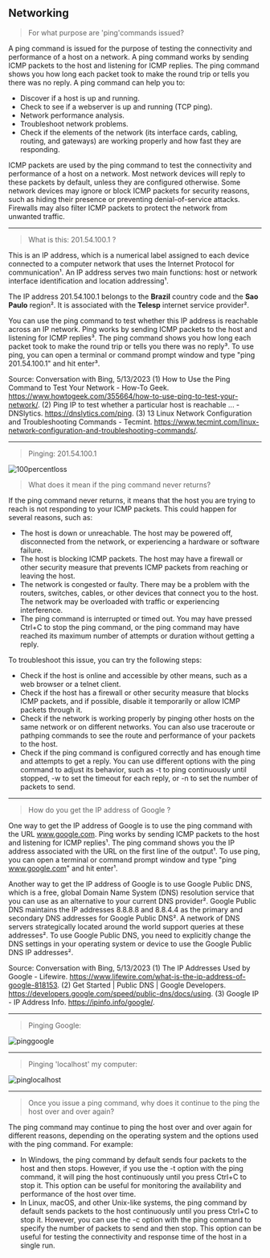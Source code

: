 ## Networking

> For what purpose are 'ping'commands issued?

A ping command is issued for the purpose of testing the connectivity and performance of a host on a network. A ping command works by sending ICMP packets to the host and listening for ICMP replies. The ping command shows you how long each packet took to make the round trip or tells you there was no reply. A ping command can help you to:

- Discover if a host is up and running.
- Check to see if a webserver is up and running (TCP ping).
- Network performance analysis.
- Troubleshoot network problems.
- Check if the elements of the network  (its interface cards, cabling, routing, and gateways) are working properly and how fast they are responding.

ICMP packets are used by the ping command to test the connectivity and performance of a host on a network. Most network devices will reply to these packets by default, unless they are configured otherwise. Some network devices may ignore or block ICMP packets for security reasons, such as hiding their presence or preventing denial-of-service attacks. Firewalls may also filter ICMP packets to protect the network from unwanted traffic.

---
> What is this: 201.54.100.1 ?

This is an IP address, which is a numerical label assigned to each device connected to a computer network that uses the Internet Protocol for communication¹. 
An IP address serves two main functions: host or network interface identification and location addressing¹.

The IP address 201.54.100.1 belongs to the **Brazil** country code and the **Sao Paulo** region². 
It is associated with the **Telesp** internet service provider².

You can use the ping command to test whether this IP address is reachable across an IP network. 
Ping works by sending ICMP packets to the host and listening for ICMP replies³. 
The ping command shows you how long each packet took to make the round trip or tells you there was no reply³. 
To use ping, you can open a terminal or command prompt window and type "ping 201.54.100.1" and hit enter³.

Source: Conversation with Bing, 5/13/2023
(1) How to Use the Ping Command to Test Your Network - How-To Geek. https://www.howtogeek.com/355664/how-to-use-ping-to-test-your-network/.
(2) Ping IP to test whether a particular host is reachable ... - DNSlytics. https://dnslytics.com/ping.
(3) 13 Linux Network Configuration and Troubleshooting Commands - Tecmint. https://www.tecmint.com/linux-network-configuration-and-troubleshooting-commands/.

---
> Pinging: 201.54.100.1 

![100percentloss](https://github.com/jonfernq/Learning/assets/68504324/81422217-b663-442b-bb10-b3354a9a5232)

> What does it mean if the ping command never returns?

If the ping command never returns, it means that the host you are trying to reach is not responding to your ICMP packets. This could happen for several reasons, such as:

- The host is down or unreachable. The host may be powered off, disconnected from the network, or experiencing a hardware or software failure.
- The host is blocking ICMP packets. The host may have a firewall or other security measure that prevents ICMP packets from reaching or leaving the host.
- The network is congested or faulty. There may be a problem with the routers, switches, cables, or other devices that connect you to the host. The network may be overloaded with traffic or experiencing interference.
- The ping command is interrupted or timed out. You may have pressed Ctrl+C to stop the ping command, or the ping command may have reached its maximum number of attempts or duration without getting a reply.

To troubleshoot this issue, you can try the following steps:

- Check if the host is online and accessible by other means, such as a web browser or a telnet client.
- Check if the host has a firewall or other security measure that blocks ICMP packets, and if possible, disable it temporarily or allow ICMP packets through it.
- Check if the network is working properly by pinging other hosts on the same network or on different networks. You can also use traceroute or pathping commands to see the route and performance of your packets to the host.
- Check if the ping command is configured correctly and has enough time and attempts to get a reply. You can use different options with the ping command to adjust its behavior, such as -t to ping continuously until stopped, -w to set the timeout for each reply, or -n to set the number of packets to send.

---

> How do you get the IP address of Google ?

One way to get the IP address of Google is to use the ping command with the URL www.google.com. Ping works by sending ICMP packets to the host and listening for ICMP replies¹. The ping command shows you the IP address associated with the URL on the first line of the output¹. To use ping, you can open a terminal or command prompt window and type "ping www.google.com" and hit enter¹.

Another way to get the IP address of Google is to use Google Public DNS, which is a free, global Domain Name System (DNS) resolution service that you can use as an alternative to your current DNS provider². Google Public DNS maintains the IP addresses 8.8.8.8 and 8.8.4.4 as the primary and secondary DNS addresses for Google Public DNS². A network of DNS servers strategically located around the world support queries at these addresses². To use Google Public DNS, you need to explicitly change the DNS settings in your operating system or device to use the Google Public DNS IP addresses².

Source: Conversation with Bing, 5/13/2023
(1) The IP Addresses Used by Google - Lifewire. https://www.lifewire.com/what-is-the-ip-address-of-google-818153.
(2) Get Started | Public DNS | Google Developers. https://developers.google.com/speed/public-dns/docs/using.
(3) Google IP - IP Address Info. https://ipinfo.info/google/.

---
> Pinging Google:

![pinggoogle](https://github.com/jonfernq/Learning/assets/68504324/e7b56e51-bac3-4bcb-bab1-55f6081231db)

---
> Pinging 'localhost' my computer:

![pinglocalhost](https://github.com/jonfernq/Learning/assets/68504324/b58bbee4-eab3-4ddf-beb8-ab98321f8b32)

---
> Once you issue a ping command, why does it continue to the ping the host over and over again?

The ping command may continue to ping the host over and over again for different reasons, depending on the operating system and the options used with the ping command. For example:

- In Windows, the ping command by default sends four packets to the host and then stops. However, if you use the -t option with the ping command, it will ping the host continuously until you press Ctrl+C to stop it. This option can be useful for monitoring the availability and performance of the host over time.
- In Linux, macOS, and other Unix-like systems, the ping command by default sends packets to the host continuously until you press Ctrl+C to stop it. However, you can use the -c option with the ping command to specify the number of packets to send and then stop. This option can be useful for testing the connectivity and response time of the host in a single run.
















